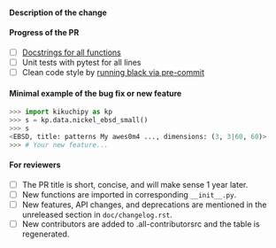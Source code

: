 #### Description of the change
<!-- Remember to branch off develop for new features and main for patches. -->

#### Progress of the PR
- [ ] [Docstrings for all functions](https://github.com/numpy/numpy/blob/master/doc/example.py)
- [ ] Unit tests with pytest for all lines
- [ ] Clean code style by [running black via pre-commit](https://kikuchipy.org/en/latest/contributing.html#code-style)

#### Minimal example of the bug fix or new feature
```python
>>> import kikuchipy as kp
>>> s = kp.data.nickel_ebsd_small()
>>> s
<EBSD, title: patterns My awes0m4 ..., dimensions: (3, 3|60, 60)>
>>> # Your new feature...
```

#### For reviewers
<!-- Don't remove the checklist below. -->
- [ ] The PR title is short, concise, and will make sense 1 year later.
- [ ] New functions are imported in corresponding `__init__.py`.
- [ ] New features, API changes, and deprecations are mentioned in the unreleased
      section in `doc/changelog.rst`.
- [ ] New contributors are added to .all-contributorsrc and the table is regenerated.
